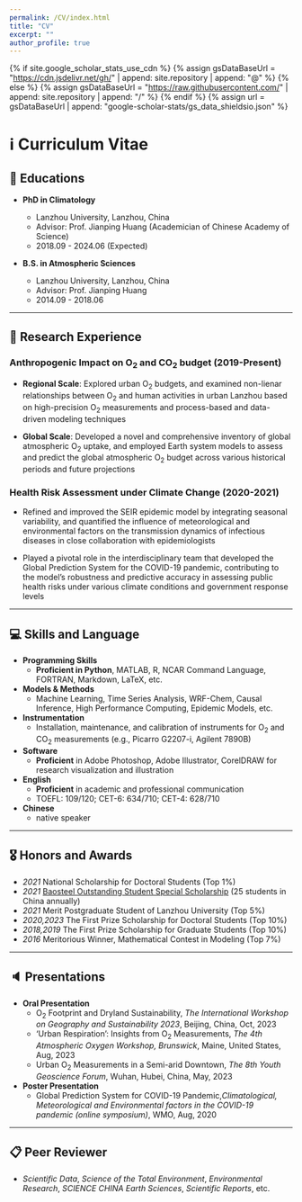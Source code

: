```yaml
---
permalink: /CV/index.html
title: "CV"
excerpt: ""
author_profile: true
---
```


{% if site.google_scholar_stats_use_cdn %}
{% assign gsDataBaseUrl = "https://cdn.jsdelivr.net/gh/" | append: site.repository | append: "@" %}
{% else %}
{% assign gsDataBaseUrl = "https://raw.githubusercontent.com/" | append: site.repository | append: "/" %}
{% endif %}
{% assign url = gsDataBaseUrl | append: "google-scholar-stats/gs_data_shieldsio.json" %}

# ℹ️ Curriculum Vitae

## 📖 Educations
- **PhD in Climatology**
  - Lanzhou University, Lanzhou, China
  - Advisor: Prof. Jianping Huang (Academician of Chinese Academy of Science)
  - 2018.09 - 2024.06 (Expected)

- **B.S. in Atmospheric Sciences**
  - Lanzhou University, Lanzhou, China
  - Advisor: Prof. Jianping Huang
  - 2014.09 - 2018.06

***

## 🔎 Research Experience
### Anthropogenic Impact on O<sub>2</sub> and CO<sub>2</sub> budget (2019-Present)
- **Regional Scale**: Explored urban O<sub>2</sub> budgets, and examined non-lienar relationships between O<sub>2</sub> and human activities in urban Lanzhou based on high-precision O<sub>2</sub> measurements and process-based and data-driven modeling techniques

- **Global Scale**: Developed a novel and comprehensive inventory of global atmospheric O<sub>2</sub> uptake, and employed Earth system models to assess and predict the global atmospheric O<sub>2</sub> budget across various historical periods and future projections

### Health Risk Assessment under Climate Change (2020-2021)
- Refined and improved the SEIR epidemic model by integrating seasonal variability, and quantified the influence of meteorological and environmental factors on the transmission dynamics of infectious diseases in close collaboration with epidemiologists

- Played a pivotal role in the interdisciplinary team that developed the Global Prediction System for the COVID-19 pandemic, contributing to the model’s robustness and predictive accuracy in assessing public health risks under various climate conditions and government response levels

***

## 💻 Skills and Language
- **Programming Skills**
  - **Proficient in Python**, MATLAB, R, NCAR Command Language, FORTRAN, Markdown, LaTeX, etc.
- **Models & Methods**
  - Machine Learning, Time Series Analysis, WRF-Chem, Causal Inference, High Performance Computing, Epidemic Models, etc.
- **Instrumentation**
  - Installation, maintenance, and calibration of instruments for O<sub>2</sub> and CO<sub>2</sub> measurements (e.g., Picarro G2207-i, Agilent 7890B)
- **Software**
  - **Proficient** in Adobe Photoshop, Adobe Illustrator, CorelDRAW for research visualization and illustration
- **English**
  - **Proficient** in academic and professional communication
  - TOEFL: 109/120; CET-6: 634/710; CET-4: 628/710
- **Chinese**
  - native speaker

***

## 🎖 Honors and Awards

- *2021* National Scholarship for Doctoral Students (Top 1%)
- *2021* [Baosteel Outstanding Student Special Scholarship](https://baike.baidu.com/item/%E5%AE%9D%E9%92%A2%E5%A5%96%E5%AD%A6%E9%87%91/1321818) (25 students in China annually)
- *2021* Merit Postgraduate Student of Lanzhou University (Top 5%)
- *2020,2023* The First Prize Scholarship for Doctoral Students (Top 10%)
- *2018,2019* The First Prize Scholarship for Graduate Students (Top 10%)
- *2016* Meritorious Winner, Mathematical Contest in Modeling (Top 7%)

***

## 🔈 Presentations

- **Oral Presentation**
  - O<sub>2</sub> Footprint and Dryland Sustainability, *The International Workshop on Geography and Sustainability 2023*, Beijing, China, Oct, 2023
  - ‘Urban Respiration’: Insights from O<sub>2</sub> Measurements, *The 4th Atmospheric Oxygen Workshop, Brunswick*, Maine, United States, Aug, 2023
  - Urban O<sub>2</sub> Measurements in a Semi-arid Downtown, *The 8th Youth Geoscience Forum*, Wuhan, Hubei, China, May, 2023
- **Poster Presentation**
  - Global Prediction System for COVID-19 Pandemic,*Climatological, Meteorological and Environmental factors in the COVID-19 pandemic (online symposium)*, WMO, Aug, 2020

***

## 📋 Peer Reviewer
  - <i>Scientific Data</i>, <i>Science of the Total Environment</i>, <i>Environmental Research</i>, <i>SCIENCE CHINA Earth Sciences</i>, <i>Scientific Reports</i>, etc.

